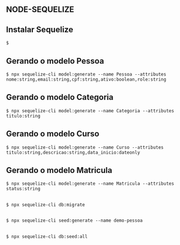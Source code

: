 ## NODE-SEQUELIZE

## Instalar Sequelize
```
$ 
```

## Gerando o modelo Pessoa
```
$ npx sequelize-cli model:generate --name Pessoa --attributes nome:string,email:string,cpf:string,ativo:boolean,role:string
```

## Gerando o modelo Categoria
```
$ npx sequelize-cli model:generate --name Categoria --attributes titulo:string
```

## Gerando o modelo Curso
```
$ npx sequelize-cli model:generate --name Curso --attributes titulo:string,descricao:string,data_inicio:dateonly
```

## Gerando o modelo Matricula
```
$ npx sequelize-cli model:generate --name Matricula --attributes status:string
```

## 
```
$ npx sequelize-cli db:migrate
```

## 
```
$ npx sequelize-cli seed:generate --name demo-pessoa
```


## 
```
$ npx sequelize-cli db:seed:all
```

